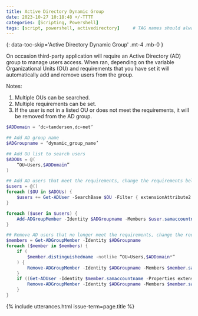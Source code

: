 ```yaml
---
title: Active Directory Dynamic Group
date: 2023-10-27 10:18:48 +/-TTTT
categories: [Scripting, Powershell]
tags: [script, powershell, activedirectory]     # TAG names should always be lowercase
---
```


{: data-toc-skip='Active Directory Dynamic Group' .mt-4 .mb-0 }

On occasion third-party application will require an Active Directory (AD) group to manage users access. When ran, depending on the variable Organizational Units (OU) and requirements that you have set it will automatically add and remove users from the group. 

Notes:
1. Multiple OUs can be searched. 
2. Multiple requirements can be set.
3. If the user is not in a listed OU or does not meet the requirements, it will be removed from the AD group. 

```powershell
$ADDomain = ‘dc=tanderson,dc=net’

## Add AD group name
$ADGroupname = ‘dynamic_group_name’

## Add OU list to search users
$ADOUs = @(
    “OU=Users,$ADDomain”
)

## Add AD users that meet the requirements, change the requirements below.
$users = @()
foreach ($OU in $ADOUs) {
    $users += Get-ADUser -SearchBase $OU -Filter { extensionAttribute2 -like ‘*’ } -Properties extensionAttribute2
}

foreach ($user in $users) {
    Add-ADGroupMember -Identity $ADGroupname -Members $user.samaccountname -ErrorAction SilentlyContinue
}

## Remove AD users that no longer meet the requirements, change the requirements below.
$members = Get-ADGroupMember -Identity $ADGroupname
foreach ($member in $members) {
    if (
        $member.distinguishedname -notlike “OU=Users,$ADDomain*”
    ) {
        Remove-ADGroupMember -Identity $ADGroupname -Members $member.samaccountname -Confirm:$false
    }
    if ((Get-ADUser -Identity $member.samaccountname -Properties extensionAttribute2).extensionAttribute2 -eq $null) {
        Remove-ADGroupMember -Identity $ADGroupname -Members $member.samaccountname -Confirm:$false
    }
}
```

{% include utterances.html issue-term=page.title %}